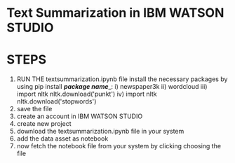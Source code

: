 # Text Summarization in IBM WATSON STUDIO
# STEPS 
 1) RUN THE textsummarization.ipynb file
   install the necessary packages by using pip install ___package name____:
   i) newspaper3k
   ii) wordcloud
   iii) import nltk
        nltk.download('punkt')
   iv) import  nltk
        nltk.download('stopwords')
  2) save the file
  3) create an account in IBM WATSON STUDIO
  4) create new project
  5) download the textsummarization.ipynb file in your system
  6) add the data asset as notebook
  7) now fetch the notebook file from your system by clicking choosing the file
  
  
  
  
            
